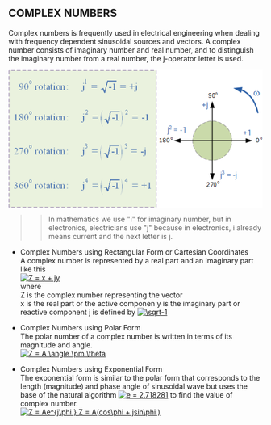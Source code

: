 ## COMPLEX NUMBERS

Complex numbers is frequently used in electrical engineering when dealing with frequency dependent sinusoidal sources and vectors. 
A complex number consists of imaginary number and real number, and to distinguish the imaginary number from a real number, the j-operator letter is used.




<img src="https://github.com/whentea/images/blob/master/vector_rotation.gif" align="center" width="600">  




>>In mathematics we use "i" for imaginary number, but in electronics, electricians use "j" because in electronics, i already means current and the next letter is j. 

* Complex Numbers using Rectangular Form  or Cartesian Coordinates  
A complex number is represented by a real part and an imaginary part like this  
<a href="https://www.codecogs.com/eqnedit.php?latex=Z&space;=&space;x&space;&plus;&space;jy" target="_blank"><img src="https://latex.codecogs.com/gif.latex?Z&space;=&space;x&space;&plus;&space;jy" title="Z = x + jy" /></a>  
where  
Z is the complex number representing the vector  
x is the real part or the active componen
y is the imaginary part or reactive component
j is defined by <a href="https://www.codecogs.com/eqnedit.php?latex=\sqrt-1" target="_blank"><img src="https://latex.codecogs.com/gif.latex?\sqrt-1" title="\sqrt-1" /></a>

* Complex Numbers using Polar Form  
The polar number of a complex number is written in terms of its magnitude and angle.  
<a href="https://www.codecogs.com/eqnedit.php?latex=Z&space;=&space;A&space;\angle&space;\pm&space;\theta" target="_blank"><img src="https://latex.codecogs.com/gif.latex?Z&space;=&space;A&space;\angle&space;\pm&space;\theta" title="Z = A \angle \pm \theta" /></a>  


* Complex Numbers using Exponential Form  
The exponential form is similar to the polar form that corresponds to the length (magnitude) and phase angle of sinusoidal wave but uses the base of the natural algorithm <a href="https://www.codecogs.com/eqnedit.php?latex=e&space;=&space;2.718281" target="_blank"><img src="https://latex.codecogs.com/gif.latex?e&space;=&space;2.718281" title="e = 2.718281" /></a> to find the value of complex number.  
<a href="https://www.codecogs.com/eqnedit.php?latex=Z&space;=&space;Ae^{j\phi&space;}&space;Z&space;=&space;A(cos\phi&space;&plus;&space;jsin\phi&space;)" target="_blank"><img src="https://latex.codecogs.com/gif.latex?Z&space;=&space;Ae^{j\phi&space;}&space;Z&space;=&space;A(cos\phi&space;&plus;&space;jsin\phi&space;)" title="Z = Ae^{j\phi } Z = A(cos\phi + jsin\phi )" /></a>

